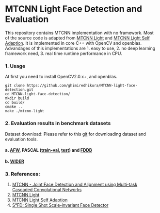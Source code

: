 # MTCNN Light Face Detection and Evaluation

This repository contains MTCNN implementation with no framework. Most of the source code is adapted from [MTCNN Light](https://github.com/AlphaQi/MTCNN-light) and [MTCNN Light Self Adaption](https://github.com/samylee/mtcnn_light_self_adaption). It is implemented in core C++ with OpenCV and openblas. Advandages of this implementations are 1. easy to use, 2. no deep learning framework need, 3. real time runtime performance in CPU.  

### 1. Usage

At first you need to install OpenCV2.0.x+, and openblas. 

```
git clone https://github.com/ghimiredhikura/MTCNN-light-face-detection.git
cd MTCNN-light-face-detection/
mkdir build
cd build/
cmake ..
make ./mtcnn-light
```

### 2. Evaluation results in benchmark datasets

Dataset download: Please refer to this [git](https://github.com/bonseyes/SFD/blob/master/docs/Test-Instructions.md) for downloading dataset and evaluation tools. 

#### a. [AFW](http://www.ics.uci.edu/~xzhu/face/), PASCAL ([train-val](http://host.robots.ox.ac.uk/pascal/VOC/voc2012/index.html), [test](http://host.robots.ox.ac.uk:8080/eval/challenges/voc2012/)) and [FDDB](http://vis-www.cs.umass.edu/fddb/index.html)

#### b. [WIDER](http://mmlab.ie.cuhk.edu.hk/projects/WIDERFace/)

### 3. References:

1. [MTCNN - Joint Face Detection and Alignment using Multi-task Cascaded Convolutional Networks](https://kpzhang93.github.io/MTCNN_face_detection_alignment/index.html)
2. [MTCNN Light](https://github.com/AlphaQi/MTCNN-light)
3. [MTCNN Light Self Adaption](https://github.com/samylee/mtcnn_light_self_adaption)
4. [S³FD: Single Shot Scale-invariant Face Detector](https://github.com/bonseyes/SFD)
